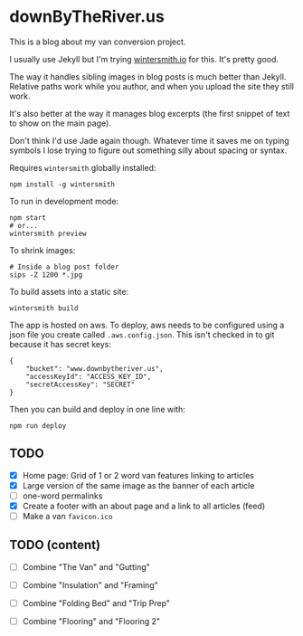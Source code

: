 # downByTheRiver.us

This is a blog about my van conversion project.

I usually use Jekyll but I'm trying [wintersmith.io](wintersmith.io) for this. It's pretty good.

The way it handles sibling images in blog posts is much better than Jekyll. Relative paths work while you author, and when you upload the site they still work.

It's also better at the way it manages blog excerpts (the first snippet of text to show on the main page).

Don't think I'd use Jade again though. Whatever time it saves me on typing symbols I lose trying to figure out something silly about spacing or syntax.

Requires `wintersmith` globally installed:

    npm install -g wintersmith

To run in development mode:

    npm start
    # or...
    wintersmith preview

To shrink images:

    # Inside a blog post folder
    sips -Z 1200 *.jpg

To build assets into a static site:

    wintersmith build

The app is hosted on aws. To deploy, aws needs to be configured using a json file you create called `.aws.config.json`. This isn't checked in to git because it has secret keys:

    {
    	"bucket": "www.downbytheriver.us",
    	"accessKeyId": "ACCESS_KEY_ID",
    	"secretAccessKey": "SECRET"
    }

Then you can build and deploy in one line with:

    npm run deploy

    
## TODO

- [x] Home page: Grid of 1 or 2 word van features linking to articles
- [x] Large version of the same image as the banner of each article
- [ ] one-word permalinks
- [x] Create a footer with an about page and a link to all articles (feed)
- [ ] Make a van `favicon.ico`

## TODO (content)

- [ ] Combine "The Van" and "Gutting"
- [ ] Combine "Insulation" and "Framing"
- [ ] Combine "Folding Bed" and "Trip Prep"
- [ ] Combine "Flooring" and "Flooring 2"
    